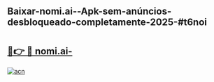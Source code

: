 ## Baixar-nomi.ai--Apk-sem-anúncios-desbloqueado-completamente-2025-#t6noi

# <h2><a href="https://ainizakaria.my?title=nomi.ai-&ref=20M">🔗👉 🔴 nomi.ai-</a></h2>

[![acn](https://github.com/user-attachments/assets/0f9c940e-d8b0-45ae-aac7-cd30a18b3e1c)](https://ainizakaria.my?title=nomi.ai-&ref=20M)

